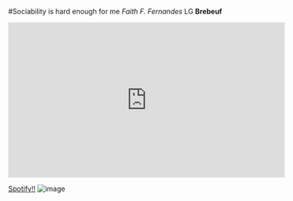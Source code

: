 #Sociability is hard enough for me
*Faith F. Fernandes*
LG **Brebeuf**

<iframe width="560" height="315" src="https://www.youtube.com/embed/LJzCYSdrHMI" title="YouTube video player" frameborder="0" allow="accelerometer; autoplay; clipboard-write; encrypted-media; gyroscope; picture-in-picture; web-share" allowfullscreen></iframe>

[Spotify!!](https://open.spotify.com/user/31736ljgnaqbwlicmr2adsgp3xqa?si=f5b8e06cca13453b)
![image](https://user-images.githubusercontent.com/122419160/212816025-813d6301-e87d-498f-b01a-afb0a68880bb.png)

